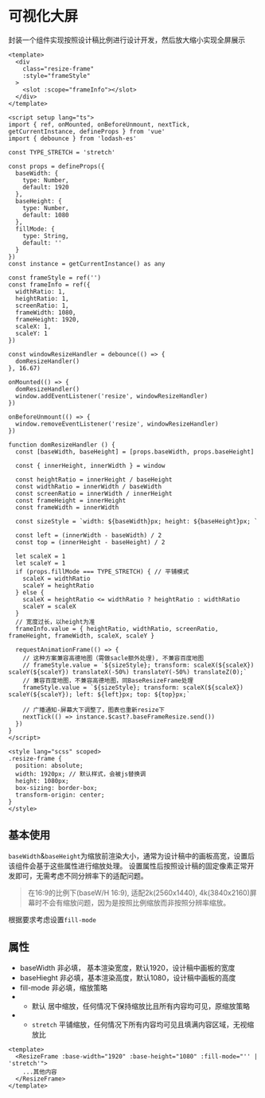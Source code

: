 # 可视化大屏

封装一个组件实现按照设计稿比例进行设计开发，然后放大缩小实现全屏展示

```vue
<template>
  <div
    class="resize-frame"
    :style="frameStyle"
  >
    <slot :scope="frameInfo"></slot>
  </div>
</template>

<script setup lang="ts">
import { ref, onMounted, onBeforeUnmount, nextTick, getCurrentInstance, defineProps } from 'vue'
import { debounce } from 'lodash-es'

const TYPE_STRETCH = 'stretch'

const props = defineProps({
  baseWidth: {
    type: Number,
    default: 1920
  },
  baseHeight: {
    type: Number,
    default: 1080
  },
  fillMode: {
    type: String,
    default: ''
  }
})
const instance = getCurrentInstance() as any

const frameStyle = ref('')
const frameInfo = ref({
  widthRatio: 1,
  heightRatio: 1,
  screenRatio: 1,
  frameWidth: 1080,
  frameHeight: 1920,
  scaleX: 1,
  scaleY: 1
})

const windowResizeHandler = debounce(() => {
  domResizeHandler()
}, 16.67)

onMounted(() => {
  domResizeHandler()
  window.addEventListener('resize', windowResizeHandler)
})

onBeforeUnmount(() => {
  window.removeEventListener('resize', windowResizeHandler)
}) 

function domResizeHandler () {
  const [baseWidth, baseHeight] = [props.baseWidth, props.baseHeight]

  const { innerHeight, innerWidth } = window

  const heightRatio = innerHeight / baseHeight
  const widthRatio = innerWidth / baseWidth
  const screenRatio = innerWidth / innerHeight
  const frameHeight = innerHeight
  const frameWidth = innerWidth

  const sizeStyle = `width: ${baseWidth}px; height: ${baseHeight}px; `

  const left = (innerWidth - baseWidth) / 2
  const top = (innerHeight - baseHeight) / 2

  let scaleX = 1
  let scaleY = 1
  if (props.fillMode === TYPE_STRETCH) { // 平铺模式
    scaleX = widthRatio
    scaleY = heightRatio
  } else {
    scaleX = heightRatio <= widthRatio ? heightRatio : widthRatio
    scaleY = scaleX
  }
  // 宽度过长，以height为准
  frameInfo.value = { heightRatio, widthRatio, screenRatio, frameHeight, frameWidth, scaleX, scaleY }

  requestAnimationFrame(() => {
    // 这种方案兼容高德地图（需做sacle额外处理), 不兼容百度地图
    // frameStyle.value = `${sizeStyle}; transform: scaleX(${scaleX}) scaleY(${scaleY}) translateX(-50%) translateY(-50%) translateZ(0);`
    // 兼容百度地图，不兼容高德地图，同BaseResizeFrame处理
    frameStyle.value = `${sizeStyle}; transform: scaleX(${scaleX}) scaleY(${scaleY}); left: ${left}px; top: ${top}px;`

    // 广播通知-屏幕大下调整了，图表也重新resize下
    nextTick(() => instance.$cast?.baseFrameResize.send())
  })
}
</script>

<style lang="scss" scoped>
.resize-frame {
  position: absolute;
  width: 1920px; // 默认样式，会被js替换调
  height: 1080px;
  box-sizing: border-box;
  transform-origin: center;
}
</style>

```

## 基本使用
`baseWidth`&`baseHeight`为缩放前渲染大小，通常为设计稿中的画板高宽，设置后该组件会基于这些属性进行缩放处理。
设置属性后按照设计稿的固定像素正常开发即可，无需考虑不同分辨率下的适配问题。
> 在16:9的比例下(baseW/H 16:9), 适配2k(2560x1440), 4k(3840x2160)屏幕时不会有缩放问题，因为是按照比例缩放而非按照分辨率缩放。

根据要求考虑设置`fill-mode`

## 属性
- baseWidth 非必填， 基本渲染宽度，默认1920，设计稿中画板的宽度
- baseHieght 非必填，基本渲染高度，默认1080，设计稿中画板的高度
- fill-mode 非必填，缩放策略
- - 默认 居中缩放，任何情况下保持缩放比且所有内容均可见，原缩放策略
- - `stretch` 平铺缩放，任何情况下所有内容均可见且填满内容区域，无视缩放比

```vue
<template>
  <ResizeFrame :base-width="1920" :base-height="1080" :fill-mode="'' | 'stretch'">
    ...其他内容
  </ResizeFrame>
</template>
```

